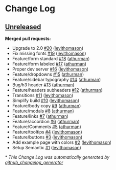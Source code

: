 # Change Log

## [Unreleased](https://github.com/TechnologyAdvice/semantic-ta/tree/HEAD)

**Merged pull requests:**

- Upgrade to 2.0 [\#20](https://github.com/TechnologyAdvice/semantic-ta/pull/20) ([levithomason](https://github.com/levithomason))
- Fix missing fonts [\#19](https://github.com/TechnologyAdvice/semantic-ta/pull/19) ([levithomason](https://github.com/levithomason))
- Feature/form standard [\#18](https://github.com/TechnologyAdvice/semantic-ta/pull/18) ([athurman](https://github.com/athurman))
- Feature/form labeled [\#17](https://github.com/TechnologyAdvice/semantic-ta/pull/17) ([athurman](https://github.com/athurman))
- Proper dev server [\#16](https://github.com/TechnologyAdvice/semantic-ta/pull/16) ([levithomason](https://github.com/levithomason))
- Feature/dropdowns [\#15](https://github.com/TechnologyAdvice/semantic-ta/pull/15) ([athurman](https://github.com/athurman))
- Feature/sidebar typography [\#14](https://github.com/TechnologyAdvice/semantic-ta/pull/14) ([athurman](https://github.com/athurman))
- Bug/h3 header [\#13](https://github.com/TechnologyAdvice/semantic-ta/pull/13) ([athurman](https://github.com/athurman))
- Feature/headers subheaders [\#12](https://github.com/TechnologyAdvice/semantic-ta/pull/12) ([athurman](https://github.com/athurman))
- Transitions [\#11](https://github.com/TechnologyAdvice/semantic-ta/pull/11) ([levithomason](https://github.com/levithomason))
- Simplify build [\#10](https://github.com/TechnologyAdvice/semantic-ta/pull/10) ([levithomason](https://github.com/levithomason))
- Feature/body copy [\#9](https://github.com/TechnologyAdvice/semantic-ta/pull/9) ([athurman](https://github.com/athurman))
- Feature/modals [\#8](https://github.com/TechnologyAdvice/semantic-ta/pull/8) ([athurman](https://github.com/athurman))
- Feature/links [\#7](https://github.com/TechnologyAdvice/semantic-ta/pull/7) ([athurman](https://github.com/athurman))
- Feature/accordion [\#6](https://github.com/TechnologyAdvice/semantic-ta/pull/6) ([athurman](https://github.com/athurman))
- Feature/Comments [\#5](https://github.com/TechnologyAdvice/semantic-ta/pull/5) ([athurman](https://github.com/athurman))
- Feature/tooltips [\#4](https://github.com/TechnologyAdvice/semantic-ta/pull/4) ([levithomason](https://github.com/levithomason))
- Feature/buttons [\#3](https://github.com/TechnologyAdvice/semantic-ta/pull/3) ([levithomason](https://github.com/levithomason))
- Add example page with colors [\#2](https://github.com/TechnologyAdvice/semantic-ta/pull/2) ([levithomason](https://github.com/levithomason))
- Setup Semantic [\#1](https://github.com/TechnologyAdvice/semantic-ta/pull/1) ([levithomason](https://github.com/levithomason))



\* *This Change Log was automatically generated by [github_changelog_generator](https://github.com/skywinder/Github-Changelog-Generator)*